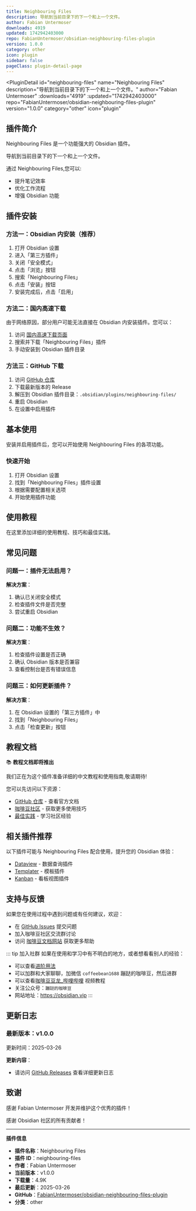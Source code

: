 ```yaml
---
title: Neighbouring Files
description: 导航到当前目录下的下一个和上一个文件。
author: Fabian Untermoser
downloads: 4919
updated: 1742942403000
repo: FabianUntermoser/obsidian-neighbouring-files-plugin
version: 1.0.0
category: other
icon: plugin
sidebar: false
pageClass: plugin-detail-page
---
```


<PluginDetail
  id="neighbouring-files"
  name="Neighbouring Files"
  description="导航到当前目录下的下一个和上一个文件。"
  author="Fabian Untermoser"
  :downloads="4919"
  :updated="1742942403000"
  repo="FabianUntermoser/obsidian-neighbouring-files-plugin"
  version="1.0.0"
  category="other"
  icon="plugin"
>

<!-- AUTO_GENERATED_START -->
## 插件简介

Neighbouring Files 是一个功能强大的 Obsidian 插件。

导航到当前目录下的下一个和上一个文件。

通过 Neighbouring Files,您可以:

- 提升笔记效率
- 优化工作流程
- 增强 Obsidian 功能

<!-- AUTO_GENERATED_END -->

<!-- AUTO_GENERATED_START -->
## 插件安装

### 方法一：Obsidian 内安装（推荐）

1. 打开 Obsidian 设置
2. 进入「第三方插件」
3. 关闭「安全模式」
4. 点击「浏览」按钮
5. 搜索「Neighbouring Files」
6. 点击「安装」按钮
7. 安装完成后，点击「启用」

### 方法二：国内高速下载

由于网络原因，部分用户可能无法直接在 Obsidian 内安装插件。您可以：

1. 访问 [国内高速下载页面](/zh/documentation/obsidian-plugins-download.html)
2. 搜索并下载「Neighbouring Files」插件
3. 手动安装到 Obsidian 插件目录

### 方法三：GitHub 下载

1. 访问 [GitHub 仓库](https://github.com/FabianUntermoser/obsidian-neighbouring-files-plugin)
2. 下载最新版本的 Release
3. 解压到 Obsidian 插件目录：`.obsidian/plugins/neighbouring-files/`
4. 重启 Obsidian
5. 在设置中启用插件

## 基本使用

安装并启用插件后，您可以开始使用 Neighbouring Files 的各项功能。

### 快速开始

1. 打开 Obsidian 设置
2. 找到「Neighbouring Files」插件设置
3. 根据需要配置相关选项
4. 开始使用插件功能

<!-- AUTO_GENERATED_END -->

<!-- CUSTOM_CONTENT_START:tutorial -->
## 使用教程

在这里添加详细的使用教程、技巧和最佳实践。

<!-- CUSTOM_CONTENT_END:tutorial -->

<!-- SHARED_CONTENT_START -->
## 常见问题

### 问题一：插件无法启用？

**解决方案**：
1. 确认已关闭安全模式
2. 检查插件文件是否完整
3. 尝试重启 Obsidian

### 问题二：功能不生效？

**解决方案**：
1. 检查插件设置是否正确
2. 确认 Obsidian 版本是否兼容
3. 查看控制台是否有错误信息

### 问题三：如何更新插件？

**解决方案**：
1. 在 Obsidian 设置的「第三方插件」中
2. 找到「Neighbouring Files」
3. 点击「检查更新」按钮

## 教程文档

📚 **教程文档即将推出**

我们正在为这个插件准备详细的中文教程和使用指南,敬请期待!

您可以先访问以下资源：
- [GitHub 仓库](https://github.com/FabianUntermoser/obsidian-neighbouring-files-plugin) - 查看官方文档
- [咖啡豆社区](/zh/bases/) - 获取更多使用技巧
- [最佳实践](/zh/best-practices/) - 学习社区经验

## 相关插件推荐

以下插件可能与 Neighbouring Files 配合使用，提升您的 Obsidian 体验：

- [Dataview](/zh/plugins/dataview.html) - 数据查询插件
- [Templater](/zh/plugins/templater-obsidian.html) - 模板插件
- [Kanban](/zh/plugins/obsidian-kanban.html) - 看板视图插件

## 支持与反馈

如果您在使用过程中遇到问题或有任何建议，欢迎：

- 在 [GitHub Issues](https://github.com/FabianUntermoser/obsidian-neighbouring-files-plugin/issues) 提交问题
- 加入咖啡豆社区交流群讨论
- 访问 [咖啡豆文档网站](https://obsidian.vip) 获取更多帮助

::: tip 加入社群
如果在使用和学习中有不明白的地方，或者想看看别人的经验：
- 可以查看[进阶用法](/zh/advanced)
- 可以加群和大家聊聊，加微信 `coffeebean1688` 蹦跶的咖啡豆，然后进群
- 可以查看[咖啡豆豆龙_哔哩哔哩](https://space.bilibili.com/618777356) 视频教程
- 关注公众号：`蹦跶的咖啡豆`
- 网站地址：https://obsidian.vip
:::
<!-- SHARED_CONTENT_END -->

<!-- AUTO_GENERATED_START -->
## 更新日志

### 最新版本：v1.0.0

更新时间：2025-03-26

**更新内容**：
- 请访问 [GitHub Releases](https://github.com/FabianUntermoser/obsidian-neighbouring-files-plugin/releases) 查看详细更新日志

## 致谢

感谢 Fabian Untermoser 开发并维护这个优秀的插件！

感谢 Obsidian 社区的所有贡献者！

---

**插件信息**
- **插件名称**：Neighbouring Files
- **插件 ID**：neighbouring-files
- **作者**：Fabian Untermoser
- **当前版本**：v1.0.0
- **下载量**：4.9K
- **最后更新**：2025-03-26
- **GitHub**：[FabianUntermoser/obsidian-neighbouring-files-plugin](https://github.com/FabianUntermoser/obsidian-neighbouring-files-plugin)
- **分类**：other
<!-- AUTO_GENERATED_END -->

</PluginDetail>

